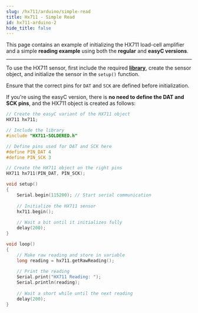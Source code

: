 ```yaml
---
slug: /hx711/arduino/simple-read
title: Hx711 - Simple Read
id: hx711-arduino-2
hide_title: false
---
```


This page contains an example of initializing the HX711 load-cell amplifier and a simple **reading example** using both the **regular** and **easyC versions**.

---

To use the HX711 sensor, first include the required [**library**](https://github.com/SolderedElectronics/Soldered-HX711-ADC-For-Weight-Scales-Arduino-Library/tree/main), create the sensor object, and initialize the sensor in the `setup()` function.

<WarningBox>Ensure that the correct pins for `DAT` and `SCK` are defined before initialization.</WarningBox>

<InfoBox>

If you're using the easyC version, there is **no need to define the DAT and SCK pins**, and the HX711 object is created as follows:

```cpp
// Create the easyC variant of the HX711 object
HX711 hx711;
```

</InfoBox>

```cpp
// Include the library
#include "HX711-SOLDERED.h"

// Define pins used for DAT and SCK here
#define PIN_DAT 4
#define PIN_SCK 3

// Create the HX711 object on the right pins
HX711 hx711(PIN_DAT, PIN_SCK);

void setup()
{
    Serial.begin(115200); // Start serial communication
    
    // Initialize the HX711 sensor
    hx711.begin();
    
    // Wait a bit until it initializes fully
    delay(200);
}

void loop()
{
    // Make raw reading and store in variable
    long reading = hx711.getRawReading();
    
    // Print the reading
    Serial.print("HX711 Reading: ");
    Serial.println(reading);
    
    // Wait a short while until the next reading
    delay(200);
}
```

<FunctionDocumentation functionName="hx711.begin()" description="Initializes the HX711 load-cell amplifier, setting up communication and verifying its presence." returnDescription="None." parameters={[]} />

<FunctionDocumentation functionName="hx711.getRawReading()" 
                        description="Reads raw data from the HX711 load-cell amplifier and returns the raw 32-bit value, representing the weight or force applied to the load cell. It handles both native communication and easyC communication methods."
                        returnDescription="A 32-bit signed long representing the raw reading from the load cell."
                        parameters={[]} />

<!-- <CenteredImage src="/img/hx711/load_cell_hx711_vid.gif" alt="Serial Monitor" caption="Placing weight on the load cell" width="700px"/> -->
<CenteredImage src="/img/hx711/hx711_simpleread.png" alt="Serial Monitor" caption="HX711 Sensor Serial Monitor output" width="700px"/>

<QuickLink 
  title="simpleRead.ino" 
  description="Example file for using the HX711 Sensor"
  url="https://github.com/SolderedElectronics/Soldered-HX711-ADC-For-Weight-Scales-Arduino-Library/blob/main/examples/simpleRead/simpleRead.ino" 
/>

<QuickLink 
  title="easyCExample.ino" 
  description="Example file for using the easyC HX711 Sensor"
  url="https://github.com/SolderedElectronics/Soldered-HX711-ADC-For-Weight-Scales-Arduino-Library/blob/main/examples/easyCExample/easyCExample.ino" 
/>